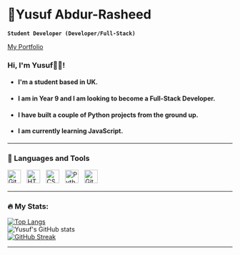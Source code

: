 # 🎒Yusuf Abdur-Rasheed 

**`Student Developer (Developer/Full-Stack)`**

[My Portfolio](https://yusufar.netlify.app/)

### Hi, I'm Yusuf👋🏼! 
- #### I'm a student based in UK. 
- #### I am in Year 9 and I am looking to become a Full-Stack Developer.
- #### I have built a couple of Python projects from the ground up.
- #### I am currently learning JavaScript.
[comment]: <> (how to write in yellow or any colour)
[comment]: <> (It doesn't render colour on github though)
[comment]: <> (<span style="color:yellow">some *blue* text</span>)

---

### 🧰 Languages and Tools



<img align="left" alt="Git" width="30px" style="padding-right:10px;" src="https://cdn.jsdelivr.net/gh/devicons/devicon/icons/git/git-original.svg" />

<img align="left" alt="HTML" width="30px" style="padding-right:10px;" src="https://cdn.jsdelivr.net/gh/devicons/devicon/icons/html5/html5-plain.svg" />
<img align="left" alt="CSS" width="30px" style="padding-right:10px;" src="https://cdn.jsdelivr.net/gh/devicons/devicon/icons/css3/css3-plain.svg" />

<img align="left" alt="Python" width="30px" style="padding-right:10px;" src="https://cdn.jsdelivr.net/gh/devicons/devicon/icons/python/python-plain.svg" />

<img align="left" alt="GitHub" width="30px" style="padding-right:10px;" src="https://cdn.jsdelivr.net/gh/devicons/devicon/icons/github/github-original.svg" />



<br>
<br>

---

### :fire: My Stats:

[![Top Langs](https://github-readme-stats.vercel.app/api/top-langs/?username=abduyus&layout=compact&theme=tokyonight)](https://github.com/anuraghazra/github-readme-stats)
<br>
![Yusuf's GitHub stats](https://github-readme-stats.vercel.app/api?username=abduyus&show_icons=true&theme=radical)
<br>
[![GitHub Streak](http://github-readme-streak-stats.herokuapp.com?user=abduyus&theme=sunset-gradient&hide_border=true&date_format=j%20M%5B%20Y%5D)](https://git.io/streak-stats)

---

